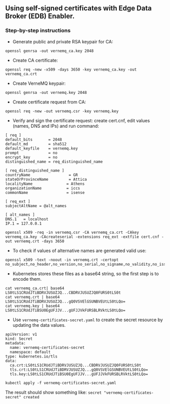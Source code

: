 ## Using self-signed certificates with Edge Data Broker (EDB) Enabler.

### Step-by-step instructions

- Generate public and private RSA keypair for CA:

```console
openssl genrsa -out vernemq_ca.key 2048
```

- Create CA certificate:

```console
openssl req -new -x509 -days 3650 -key vernemq_ca.key -out vernemq_ca.crt
```

- Create VerneMQ keypair:

```console
openssl genrsa -out vernemq.key 2048
```

- Create certificate request from CA:

```console
openssl req -new -out vernemq.csr -key vernemq.key
```

- Verify and sign the certificate request: create cert.cnf, edit values (names, DNS and IPs) and run command:

```console
[ req ]
default_bits       = 2048
default_md         = sha512
default_keyfile    = vernemq.key
prompt             = no
encrypt_key        = no
distinguished_name = req_distinguished_name

[ req_distinguished_name ]
countryName                 = GR
stateOrProvinceName         = Attica
localityName               = Athens
organizationName           = iccs
commonName                 = isense

[ req_ext ]
subjectAltName = @alt_names

[ alt_names ]
DNS.1   = localhost
IP.1 = 127.0.0.1
```

```console
openssl x509 -req -in vernemq.csr -CA vernemq_ca.crt -CAkey vernemq_ca.key -CAcreateserial -extensions req_ext -extfile cert.cnf -out vernemq.crt -days 3650
```

- To check if values of alternative names are generated valid use:

```console
openssl x509 -text -noout -in vernemq.crt -certopt no_subject,no_header,no_version,no_serial,no_signame,no_validity,no_issuer,no_pubkey,no_sigdump,no_aux
```

- Kubernetes stores these files as a base64 string, so the first step is to encode them.

```console
cat vernemq_ca.crt| base64
LS0tLS1CRUdJTiBDRVJUSUZJQ...CBDRVJUSUZJQ0FURS0tLS0t
cat vernemq.crt | base64
LS0tLS1CRUdJTiBDRVJUSUZJQ...gQ0VSVElGSUNBVEUtLS0tLQo=
cat vernemq.key | base64
LS0tLS1CRUdJTiBSU0EgUFJJV...gUFJJVkFURSBLRVktLS0tLQo=
```

- Use `vernemq-certificates-secret.yaml` to create the secret resource by updating the data values.

```console
apiVersion: v1
kind: Secret
metadata:
  name: vernemq-certificates-secret
  namespace: default
type: kubernetes.io/tls
data:
  ca.crt:LS0tLS1CRUdJTiBDRVJUSUZJQ...CBDRVJUSUZJQ0FURS0tLS0t
  tls.crt:LS0tLS1CRUdJTiBDRVJUSUZJQ...gQ0VSVElGSUNBVEUtLS0tLQo=
  tls.key:LS0tLS1CRUdJTiBSU0EgUFJJV...gUFJJVkFURSBLRVktLS0tLQo=
```

```console
kubectl apply -f vernemq-certificates-secret.yaml
```

The result should show something like:
`secret "vernemq-certificates-secret" created`
